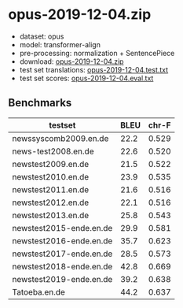 # opus-2019-12-04.zip

* dataset: opus
* model: transformer-align
* pre-processing: normalization + SentencePiece
* download: [opus-2019-12-04.zip](https://object.pouta.csc.fi/OPUS-MT-models/en-de/opus-2019-12-04.zip)
* test set translations: [opus-2019-12-04.test.txt](https://object.pouta.csc.fi/OPUS-MT-models/en-de/opus-2019-12-04.test.txt)
* test set scores: [opus-2019-12-04.eval.txt](https://object.pouta.csc.fi/OPUS-MT-models/en-de/opus-2019-12-04.eval.txt)

## Benchmarks

| testset               | BLEU  | chr-F |
|-----------------------|-------|-------|
| newssyscomb2009.en.de 	| 22.2 	| 0.529 |
| news-test2008.en.de 	| 22.6 	| 0.520 |
| newstest2009.en.de 	| 21.5 	| 0.522 |
| newstest2010.en.de 	| 23.9 	| 0.535 |
| newstest2011.en.de 	| 21.6 	| 0.516 |
| newstest2012.en.de 	| 22.1 	| 0.516 |
| newstest2013.en.de 	| 25.8 	| 0.543 |
| newstest2015-ende.en.de 	| 29.9 	| 0.581 |
| newstest2016-ende.en.de 	| 35.7 	| 0.623 |
| newstest2017-ende.en.de 	| 28.5 	| 0.573 |
| newstest2018-ende.en.de 	| 42.8 	| 0.669 |
| newstest2019-ende.en.de 	| 39.2 	| 0.638 |
| Tatoeba.en.de 	| 44.2 	| 0.637 |


